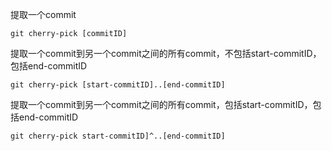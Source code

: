 提取一个commit

```
git cherry-pick [commitID]
```

提取一个commit到另一个commit之间的所有commit，不包括start-commitID，包括end-commitID

```
git cherry-pick [start-commitID]..[end-commitID]
```

提取一个commit到另一个commit之间的所有commit，包括start-commitID，包括end-commitID

```
git cherry-pick start-commitID]^..[end-commitID]
```